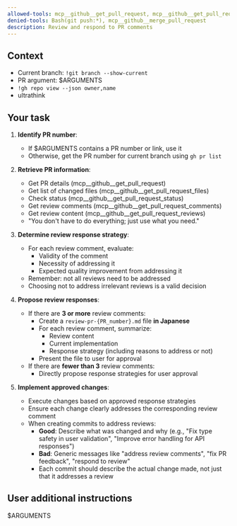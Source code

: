 ```yaml
---
allowed-tools: mcp__github__get_pull_request, mcp__github__get_pull_request_files, mcp__github__get_pull_request_status, mcp__github__get_pull_request_comments, mcp__github__get_pull_request_reviews, Bash(gh pr view:*), Bash(gh pr list:*), Bash(gh repo view:*), Write(*review-pr-*.md), Read(*), Edit(*), MultiEdit(*)
denied-tools: Bash(git push:*), mcp__github__merge_pull_request
description: Review and respond to PR comments
---
```


## Context

- Current branch: `!git branch --show-current`
- PR argument: $ARGUMENTS
- `!gh repo view --json owner,name`
- ultrathink

## Your task

1. **Identify PR number**:
   - If $ARGUMENTS contains a PR number or link, use it
   - Otherwise, get the PR number for current branch using `gh pr list`

2. **Retrieve PR information**:
   - Get PR details (mcp__github__get_pull_request)
   - Get list of changed files (mcp__github__get_pull_request_files)
   - Check status (mcp__github__get_pull_request_status)
   - Get review comments (mcp__github__get_pull_request_comments)
   - Get review content (mcp__github__get_pull_request_reviews)
   - "You don't have to do everything; just use what you need."

3. **Determine review response strategy**:
   - For each review comment, evaluate:
     - Validity of the comment
     - Necessity of addressing it
     - Expected quality improvement from addressing it
   - Remember: not all reviews need to be addressed
   - Choosing not to address irrelevant reviews is a valid decision

4. **Propose review responses**:
   - If there are **3 or more** review comments:
     - Create a `review-pr-{PR_number}.md` file **in Japanese**
     - For each review comment, summarize:
       - Review content
       - Current implementation
       - Response strategy (including reasons to address or not)
     - Present the file to user for approval
   - If there are **fewer than 3** review comments:
     - Directly propose response strategies for user approval

5. **Implement approved changes**:
   - Execute changes based on approved response strategies
   - Ensure each change clearly addresses the corresponding review comment
   - When creating commits to address reviews:
     - **Good**: Describe what was changed and why (e.g., "Fix type safety in user validation", "Improve error handling for API responses")
     - **Bad**: Generic messages like "address review comments", "fix PR feedback", "respond to review"
     - Each commit should describe the actual change made, not just that it addresses a review

## User additional instructions

$ARGUMENTS
